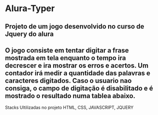 # Alura-Typer
Projeto de um jogo desenvolvido no curso de Jquery do alura 
-----------------------------------------------------------
O jogo consiste em tentar digitar a frase mostrada em tela enquanto o tempo ira decrescer e ira mostrar os erros e acertos. 
Um contador irá medir a quantidade das palavras e caracteres digitados. Caso o usuario nao consiga, o campo de digitação é 
disabilitado e é mostrado o resultado numa tablea abaixo.
-----------------------------------------------------------
Stacks Ultilizadas no projeto
HTML,
CSS,
JAVASCRIPT,
JQUERY
